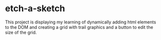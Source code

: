 # etch-a-sketch

This project is displaying my learning of dynamically adding html elements to the DOM and creating a grid with trail graphics and a button to edit the size of the grid.
